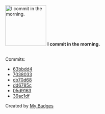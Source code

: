 <img src="https://my-badges.github.io/my-badges/morning-commits.png" alt="I commit in the morning." title="I commit in the morning." width="128">
<strong>I commit in the morning.</strong>
<br><br>

Commits:

- <a href="https://github.com/HorebZ/HorebZ/commit/63bbdd4503db3f2594d087e175b8e5404b3776a1">63bbdd4</a>
- <a href="https://github.com/HorebZ/HorebZ/commit/70380334953b88d78b48a9c34f7ba8fc0cce024e">7038033</a>
- <a href="https://github.com/HorebZ/HorebZ/commit/cb70d68904c8dc9751899c4254c812d6978e5090">cb70d68</a>
- <a href="https://github.com/HorebZ/HorebZ/commit/dd6785ce4d8a5e693bf537c4b602a90cd2cfed21">dd6785c</a>
- <a href="https://github.com/HorebZ/HorebZ/commit/05d9163c4aa95e90d25c6066b8b98e85546309ef">05d9163</a>
- <a href="https://github.com/HorebZ/HorebZ/commit/39ac1df79fd19295bc01e6e5987ef9b0039dc38d">39ac1df</a>


Created by <a href="https://github.com/my-badges/my-badges">My Badges</a>
